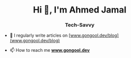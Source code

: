 <h1 align="center">Hi 👋, I'm Ahmed Jamal</h1>
<h3 align="center">Tech-Savvy</h3>

- 📝 I regularly write articles on [www.gongool.dev/blog](www.gongool.dev/blog)

- 📫 How to reach me **www.gongool.dev**

<p align="left">
</p>

